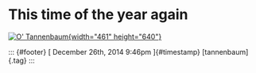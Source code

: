 This time of the year again
===========================

[![O\'
Tannenbaum](https://farm3.staticflickr.com/2106/2086030921_80cf29799e_z.jpg?zz=1){width="461"
height="640"}](https://www.flickr.com/photos/mappix/2086030921 "O' Tannenbaum by Micah A. Ponce, on Flickr")

::: {#footer}
[ December 26th, 2014 9:46pm ]{#timestamp} [tannenbaum]{.tag}
:::
